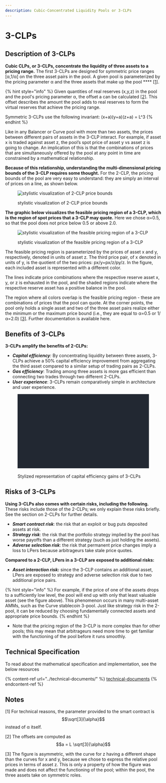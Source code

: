 ```yaml
---
description: Cubic-Concentrated Liquidity Pools or 3-CLPs
---
```


# 3-CLPs

## Description of 3-CLPs

**Cubic CLPs, or 3-CLPs, concentrate the liquidity of three assets to a pricing range.** The first 3-CLPs are designed for symmetric price ranges \[α,1/α] on the three asset pairs in the pool. A given pool is parameterized by the pricing parameter α and the three assets that make up the pool **** [\[1\]](3-clps.md#notes).

{% hint style="info" %}
Given quantities of real reserves (x,y,z) in the pool and the pool's pricing parameter α, the offset a can be calculated [\[2\]](3-clps.md#notes). This offset describes the amount the pool adds to real reserves to form the virtual reserves that achieve the pricing range.&#x20;

Symmetric 3-CLPs use the following invariant: (x+a)(y+a)(z+a) = L^3
{% endhint %}

Like in any Balancer or Curve pool with more than two assets, the prices between different pairs of assets in the 3-CLP interact. For example, if asset x is traded against asset z, the pool’s spot price of asset y vs asset z is going to change. An implication of this is that the combinations of prices that are simultaneously offered by the pool at any point in time are constrained by a mathematical relationship.

**Because of this relationship, understanding the multi-dimensional pricing bounds of the 3-CLP requires some thought.** For the 2-CLP, the pricing bounds of the pool are very easy to understand: they are simply an interval of prices on a line, as shown below.

<figure><img src="https://lh6.googleusercontent.com/GbUtkQtQ-tuoYYkFyDMfDZv3gVtmrDXwxw9TjO74o2uW9N1Laes-2XpOS68S8NIeTtH0V0jry-IRwlmI2I5W36_SxgX_5oImxrsMvyjhwYD50ImQ-UddNM2ua0hq4Bzk26cmEJpfvke-MRBF8N6tp3Q" alt="stylistic visualization of 2-CLP price bounds"><figcaption><p>stylistic visualization of 2-CLP price bounds</p></figcaption></figure>

**The graphic below visualizes the feasible pricing region of a 3-CLP, which is the region of spot prices that a 3-CLP may quote.** Here we chose α=0.5, so that the pool does not price below 0.5 or above 2.0.

<figure><img src="https://lh6.googleusercontent.com/RBCkNsxzRrF7UbF74qSSNoa99_AjVg2HRyZhJ3xR4WeOjaxGoWxMPuz2vX2W_1gAGqc7LARkrcwjOGyxGMROvcwNpbBFI7PStehE4Aa8IfFgOfubFnDqRUs1gKqzCck7-uj16n7MOfwozAaKxx6EVWA" alt="stylistic visualization of the feasible pricing region of a 3-CLP"><figcaption><p>stylistic visualization of the feasible pricing region of a 3-CLP</p></figcaption></figure>

The feasible pricing region is parameterized by the prices of asset x and y, respectively, denoted in units of asset z. The third price pair, of x denoted in units of y, is the quotient of the two prices: px/y=px/z/py/z. In the figure, each included asset is represented with a different color.&#x20;

The lines indicate price combinations where the respective reserve asset x, y, or z is exhausted in the pool, and the shaded regions indicate where the respective reserve asset has a positive balance in the pool.&#x20;

The region where all colors overlap is the feasible pricing region - these are combinations of prices that the pool can quote. At the corner points, the pool only holds a single asset and two of the three asset pairs realize either the minimum or the maximum price bound (i.e., they are equal to α=0.5 or 1/α=2.0) [\[3\]](3-clps.md#notes). Further documentation is available here.

## Benefits of 3-CLPs

**3-CLPs amplify the benefits of 2-CLPs:**

* _**Capital efficiency**:_ By concentrating liquidity between three assets, 3-CLPs achieve a 50% capital efficiency improvement from aggregating the third asset compared to a similar setup of trading pairs as 2-CLPs.&#x20;
* _**Gas efficiency**_: Trading among three assets is more gas efficient than connecting two trades through two different 2-CLPs.&#x20;
* _**User experience**_: 3-CLPs remain comparatively simple in architecture and user experience.

<figure><img src="../../.gitbook/assets/3-CLP-v4.gif" alt="Stylized representation of capital efficiency gains of 3-CLPs"><figcaption><p>Stylized representation of capital efficiency gains of 3-CLPs</p></figcaption></figure>

## Risks of 3-CLPs&#x20;

**Using 3-CLPs also comes with certain risks, including the following.** These risks include those of the 2-CLPs; we only explain these risks briefly. See the section on 2-CLPs for further details.

* _**Smart contract risk**_: the risk that an exploit or bug puts deposited assets at risk.&#x20;
* _**Strategy risk**_: the risk that the portfolio strategy implied by the pool has worse payoffs than a different strategy (such as just holding the assets).&#x20;
* _**Adverse selection risk**_: the risk that permanent price changes imply a loss to LPers because arbitrageurs take stale price quotes.

**Compared to a 2-CLP, LPers in a 3-CLP are exposed to additional risks:**&#x20;

* _**Asset interaction risk:**_ since the 3-CLP contains an additional asset, LPers are exposed to strategy and adverse selection risk due to two additional price pairs.&#x20;

{% hint style="info" %}
For example, if the price of one of the assets drops to a sufficiently low level, the pool will end up with only that least valuable asset (see the figure above). This phenomenon occurs in many multi-asset AMMs, such as the Curve stablecoin 3-pool. Just like strategy risk in the 2-pool, it can be reduced by choosing fundamentally connected assets and appropriate price bounds.
{% endhint %}

* Note that the pricing region of the 3-CLP is more complex than for other pools; this may mean that arbitrageurs need more time to get familiar with the functioning of the pool before it runs smoothly.

## Technical Specification

To read about the mathematical specification and implementation, see the below resources

{% content-ref url="../technical-documents/" %}
[technical-documents](../technical-documents/)
{% endcontent-ref %}

## Notes

\[1] For technical reasons, the parameter provided to the smart contract is $$\sqrt[3]{\alpha}$$ instead of α itself.

\[2] The offsets are computed as $$a = L \sqrt[3]{\alpha}$$

\[3] The figure is asymmetric, with the curve for z having a different shape than the curves for x and y, because we chose to express the relative pool prices in terms of asset z. This is only a property of how the figure was made and does not affect the functioning of the pool; within the pool, the three assets take on symmetric roles.

